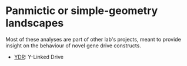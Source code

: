 # Panmictic or simple-geometry landscapes

Most of these analyses are part of other lab's projects, meant to provide insight on the behaviour of novel gene drive constructs.

* [YDR](./YDR): Y-Linked Drive